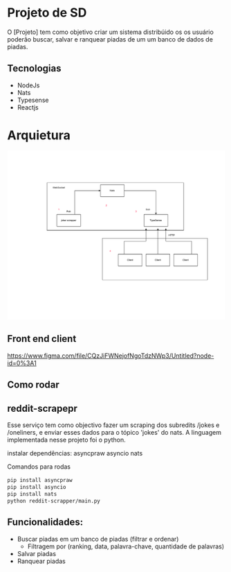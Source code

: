 # Projeto de SD

  O [Projeto] tem como objetivo criar um sistema distribúido os os usuário poderão buscar, salvar e ranquear piadas de um um banco de dados de piadas.
  
## Tecnologias
- NodeJs
- Nats
- Typesense
- Reactjs

# Arquietura
![alt text](./arquitetura.png)

## Front end client
https://www.figma.com/file/CQzJiFWNejofNgoTdzNWp3/Untitled?node-id=0%3A1

## Como rodar

## reddit-scrapepr

Esse serviço tem como objectivo fazer um scraping dos subredits /jokes e /oneliners, e enviar esses dados para o tópico 'jokes' do nats. A linguagem implementada nesse projeto foi o python.

instalar dependências:
  asyncpraw
  asyncio
  nats
  
Comandos para rodas
  
```
pip install asyncpraw
pip install asyncio
pip install nats
python reddit-scrapper/main.py
```


## Funcionalidades:
- Buscar piadas em um banco de piadas (filtrar e ordenar)
  - Filtragem por (ranking, data, palavra-chave, quantidade de palavras)   
- Salvar piadas
- Ranquear piadas
